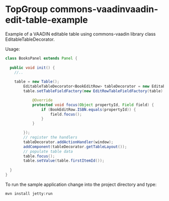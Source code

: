 TopGroup commons-vaadinvaadin-edit-table-example
=========================

Example of a VAADIN editable table using commons-vaadin library class EditableTableDecorator.

Usage:

```java
class BooksPanel extends Panel {
  
  public void init() {
    //..
    
    table = new Table();
		EditableTableDecorator<BookEditRow> tableDecorator = new EditableTableDecorator<BookEditRow>(table, BookEditRow.class);
		table.setTableFieldFactory(new EditRowTableFieldFactory(table) {

			@Override
			protected void focus(Object propertyId, Field field) {
				if (BookEditRow.ISBN.equals(propertyId)) {
					field.focus();
				}
			}

		});
		// register the handlers
		tableDecorator.addActionHandler(window);
		addComponent(tableDecorator.getTableLayout());
		// populate table data
		table.focus();
		table.setValue(table.firstItemId());
		
  }
}
```

To run the sample application change into the project directory and type:

    mvn install jetty:run

